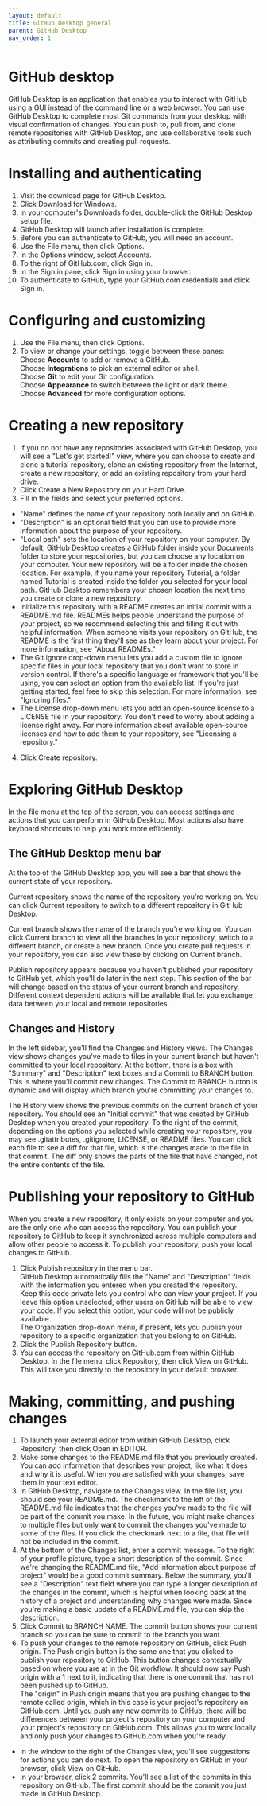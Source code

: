 ```yaml
---
layout: default
title: GitHub Desktop general
parent: GitHub Desktop
nav_order: 1
---
```

GitHub desktop
===============
GitHub Desktop is an application that enables you to interact with GitHub using a GUI instead of the command line or a web browser. You can use GitHub Desktop to complete most Git commands from your desktop with visual confirmation of changes. You can push to, pull from, and clone remote repositories with GitHub Desktop, and use collaborative tools such as attributing commits and creating pull requests.  
# Installing and authenticating
1. Visit the download page for GitHub Desktop.
2. Click Download for Windows.
3. In your computer's Downloads folder, double-click the GitHub Desktop setup file.
4. GitHub Desktop will launch after installation is complete.
5. Before you can authenticate to GitHub, you will need an account. 
6. Use the File menu, then click Options.
7. In the Options window, select Accounts.
8. To the right of GitHub.com, click Sign in.
9. In the Sign in pane, click Sign in using your browser.
10. To authenticate to GitHub, type your GitHub.com credentials and click Sign in.
# Configuring and customizing 
1. Use the File menu, then click Options.
2. To view or change your settings, toggle between these panes:  
Choose **Accounts** to add or remove a GitHub.  
Choose **Integrations** to pick an external editor or shell.  
Choose **Git** to edit your Git configuration.  
Choose **Appearance** to switch between the light or dark theme.  
Choose **Advanced** for more configuration options.  

# Creating a new repository  
1. If you do not have any repositories associated with GitHub Desktop, you will see a "Let's get started!" view, where you can choose to create and clone a tutorial repository, clone an existing repository from the Internet, create a new repository, or add an existing repository from your hard drive.
2. Click Create a New Repository on your Hard Drive.
3. Fill in the fields and select your preferred options.  
* "Name" defines the name of your repository both locally and on GitHub.  
* "Description" is an optional field that you can use to provide more information about the purpose of your repository.  
* "Local path" sets the location of your repository on your computer. By default, GitHub Desktop creates a GitHub folder inside your Documents folder to store your repositories, but you can choose any location on your computer. Your new repository will be a folder inside the chosen location. For example, if you name your repository Tutorial, a folder named Tutorial is created inside the folder you selected for your local path. GitHub Desktop remembers your chosen location the next time you create or clone a new repository.  
* Initialize this repository with a README creates an initial commit with a README.md file. READMEs helps people understand the purpose of your project, so we recommend selecting this and filling it out with helpful information. When someone visits your repository on GitHub, the README is the first thing they'll see as they learn about your project. For more information, see "About READMEs."  
* The Git ignore drop-down menu lets you add a custom file to ignore specific files in your local repository that you don't want to store in version control. If there's a specific language or framework that you'll be using, you can select an option from the available list. If you're just getting started, feel free to skip this selection. For more information, see "Ignoring files."  
* The License drop-down menu lets you add an open-source license to a LICENSE file in your repository. You don't need to worry about adding a license right away. For more information about available open-source licenses and how to add them to your repository, see "Licensing a repository."
4. Click Create repository.

# Exploring GitHub Desktop
In the file menu at the top of the screen, you can access settings and actions that you can perform in GitHub Desktop. Most actions also have keyboard shortcuts to help you work more efficiently.
## The GitHub Desktop menu bar
At the top of the GitHub Desktop app, you will see a bar that shows the current state of your repository.

Current repository shows the name of the repository you're working on. You can click Current repository to switch to a different repository in GitHub Desktop.

Current branch shows the name of the branch you're working on. You can click Current branch to view all the branches in your repository, switch to a different branch, or create a new branch. Once you create pull requests in your repository, you can also view these by clicking on Current branch.

Publish repository appears because you haven't published your repository to GitHub yet, which you'll do later in the next step. This section of the bar will change based on the status of your current branch and repository. Different context dependent actions will be available that let you exchange data between your local and remote repositories.

## Changes and History
In the left sidebar, you'll find the Changes and History views.
The Changes view shows changes you've made to files in your current branch but haven't committed to your local repository. At the bottom, there is a box with "Summary" and "Description" text boxes and a Commit to BRANCH button. This is where you'll commit new changes. The Commit to BRANCH button is dynamic and will display which branch you're committing your changes to.

The History view shows the previous commits on the current branch of your repository. You should see an "Initial commit" that was created by GitHub Desktop when you created your repository. To the right of the commit, depending on the options you selected while creating your repository, you may see .gitattributes, .gitignore, LICENSE, or README files. You can click each file to see a diff for that file, which is the changes made to the file in that commit. The diff only shows the parts of the file that have changed, not the entire contents of the file.

# Publishing your repository to GitHub
When you create a new repository, it only exists on your computer and you are the only one who can access the repository. You can publish your repository to GitHub to keep it synchronized across multiple computers and allow other people to access it. To publish your repository, push your local changes to GitHub.

1. Click Publish repository in the menu bar.  
GitHub Desktop automatically fills the "Name" and "Description" fields with the information you entered when you created the repository.  
Keep this code private lets you control who can view your project. If you leave this option unselected, other users on GitHub will be able to view your code. If you select this option, your code will not be publicly available.  
The Organization drop-down menu, if present, lets you publish your repository to a specific organization that you belong to on GitHub.
2. Click the Publish Repository button.
3. You can access the repository on GitHub.com from within GitHub Desktop. In the file menu, click Repository, then click View on GitHub. This will take you directly to the repository in your default browser.

# Making, committing, and pushing changes
1. To launch your external editor from within GitHub Desktop, click Repository, then click Open in EDITOR.
2. Make some changes to the README.md file that you previously created. You can add information that describes your project, like what it does and why it is useful. When you are satisfied with your changes, save them in your text editor.
3. In GitHub Desktop, navigate to the Changes view. In the file list, you should see your README.md. The checkmark to the left of the README.md file indicates that the changes you've made to the file will be part of the commit you make. In the future, you might make changes to multiple files but only want to commit the changes you've made to some of the files. If you click the checkmark next to a file, that file will not be included in the commit.
4. At the bottom of the Changes list, enter a commit message. To the right of your profile picture, type a short description of the commit. Since we're changing the README.md file, "Add information about purpose of project" would be a good commit summary. Below the summary, you'll see a "Description" text field where you can type a longer description of the changes in the commit, which is helpful when looking back at the history of a project and understanding why changes were made. Since you're making a basic update of a README.md file, you can skip the description.
5. Click Commit to BRANCH NAME. The commit button shows your current branch so you can be sure to commit to the branch you want.
6. To push your changes to the remote repository on GitHub, click Push origin.
The Push origin button is the same one that you clicked to publish your repository to GitHub. This button changes contextually based on where you are at in the Git workflow. It should now say Push origin with a 1 next to it, indicating that there is one commit that has not been pushed up to GitHub.  
The "origin" in Push origin means that you are pushing changes to the remote called origin, which in this case is your project's repository on GitHub.com. Until you push any new commits to GitHub, there will be differences between your project's repository on your computer and your project's repository on GitHub.com. This allows you to work locally and only push your changes to GitHub.com when you're ready.
* In the window to the right of the Changes view, you'll see suggestions for actions you can do next. To open the repository on GitHub in your browser, click View on GitHub.
* In your browser, click 2 commits. You'll see a list of the commits in this repository on GitHub. The first commit should be the commit you just made in GitHub Desktop.


